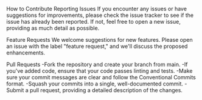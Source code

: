 How to Contribute
Reporting Issues
If you encounter any issues or have suggestions for improvements, please check the issue tracker to see if the issue has already been reported. If not, feel free to open a new issue, providing as much detail as possible.

Feature Requests
We welcome suggestions for new features. Please open an issue with the label "feature request," and we'll discuss the proposed enhancements.

Pull Requests
-Fork the repository and create your branch from main.
-If you've added code, ensure that your code passes linting and tests.
-Make sure your commit messages are clear and follow the Conventional Commits format.
-Squash your commits into a single, well-documented commit.
-Submit a pull request, providing a detailed description of the changes.